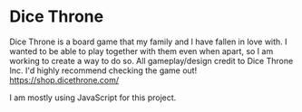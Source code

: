 # Dice Throne
Dice Throne is a board game that my family and I have fallen in love with. I wanted to be able to play together with them even when apart, so I am working to create a way to do so. All gameplay/design credit to Dice Throne Inc. I'd highly recommend checking the game out! \
https://shop.dicethrone.com/ 

I am mostly using JavaScript for this project.
